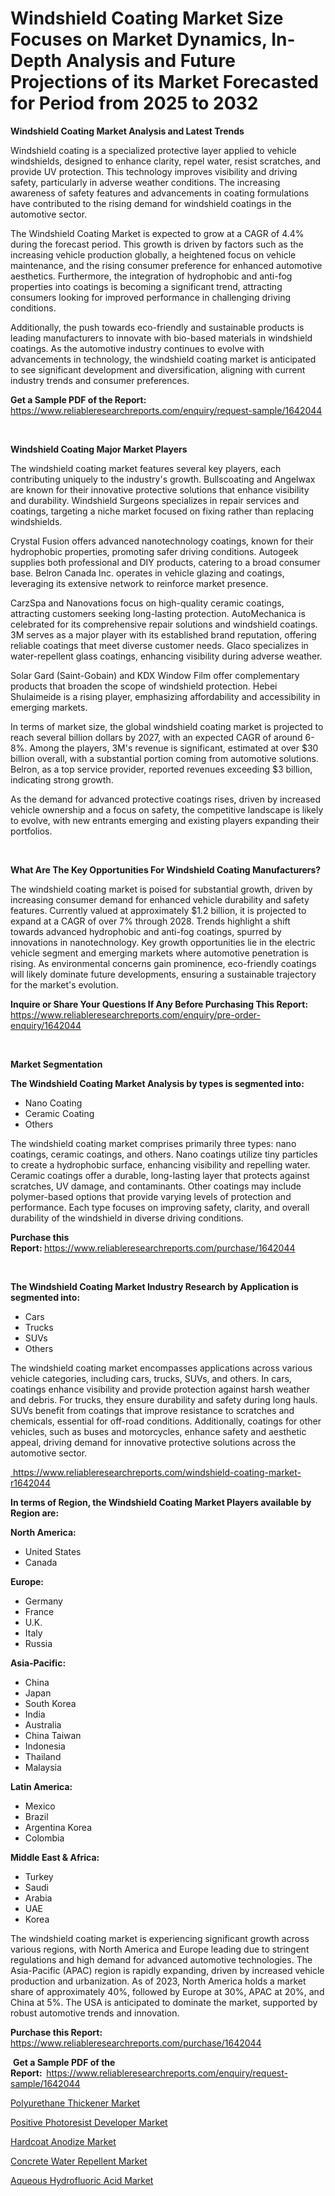 <p><h1>Windshield Coating Market Size Focuses on Market Dynamics, In-Depth Analysis and Future Projections of its Market Forecasted for Period from 2025 to 2032</h1></p><p><strong>Windshield Coating Market Analysis and Latest Trends</strong></p>
<p><p>Windshield coating is a specialized protective layer applied to vehicle windshields, designed to enhance clarity, repel water, resist scratches, and provide UV protection. This technology improves visibility and driving safety, particularly in adverse weather conditions. The increasing awareness of safety features and advancements in coating formulations have contributed to the rising demand for windshield coatings in the automotive sector.</p><p>The Windshield Coating Market is expected to grow at a CAGR of 4.4% during the forecast period. This growth is driven by factors such as the increasing vehicle production globally, a heightened focus on vehicle maintenance, and the rising consumer preference for enhanced automotive aesthetics. Furthermore, the integration of hydrophobic and anti-fog properties into coatings is becoming a significant trend, attracting consumers looking for improved performance in challenging driving conditions.</p><p>Additionally, the push towards eco-friendly and sustainable products is leading manufacturers to innovate with bio-based materials in windshield coatings. As the automotive industry continues to evolve with advancements in technology, the windshield coating market is anticipated to see significant development and diversification, aligning with current industry trends and consumer preferences.</p></p>
<p><strong>Get a Sample PDF of the Report:&nbsp;</strong> <a href="https://www.reliableresearchreports.com/enquiry/request-sample/1642044?utm_campaign=36&utm_medium=2&utm_source=Github&utm_content=ia&utm_term=30012025&utm_id=windshield-coating">https://www.reliableresearchreports.com/enquiry/request-sample/1642044</a></p>
<p>&nbsp;</p>
<p><strong>Windshield Coating Major Market Players</strong></p>
<p><p>The windshield coating market features several key players, each contributing uniquely to the industry's growth. Bullscoating and Angelwax are known for their innovative protective solutions that enhance visibility and durability. Windshield Surgeons specializes in repair services and coatings, targeting a niche market focused on fixing rather than replacing windshields.</p><p>Crystal Fusion offers advanced nanotechnology coatings, known for their hydrophobic properties, promoting safer driving conditions. Autogeek supplies both professional and DIY products, catering to a broad consumer base. Belron Canada Inc. operates in vehicle glazing and coatings, leveraging its extensive network to reinforce market presence.</p><p>CarzSpa and Nanovations focus on high-quality ceramic coatings, attracting customers seeking long-lasting protection. AutoMechanica is celebrated for its comprehensive repair solutions and windshield coatings. 3M serves as a major player with its established brand reputation, offering reliable coatings that meet diverse customer needs. Glaco specializes in water-repellent glass coatings, enhancing visibility during adverse weather.</p><p>Solar Gard (Saint-Gobain) and KDX Window Film offer complementary products that broaden the scope of windshield protection. Hebei Shulaimeide is a rising player, emphasizing affordability and accessibility in emerging markets.</p><p>In terms of market size, the global windshield coating market is projected to reach several billion dollars by 2027, with an expected CAGR of around 6-8%. Among the players, 3M's revenue is significant, estimated at over $30 billion overall, with a substantial portion coming from automotive solutions. Belron, as a top service provider, reported revenues exceeding $3 billion, indicating strong growth.</p><p>As the demand for advanced protective coatings rises, driven by increased vehicle ownership and a focus on safety, the competitive landscape is likely to evolve, with new entrants emerging and existing players expanding their portfolios.</p></p>
<p>&nbsp;</p>
<p><strong>What Are The Key Opportunities For Windshield Coating Manufacturers?</strong></p>
<p><p>The windshield coating market is poised for substantial growth, driven by increasing consumer demand for enhanced vehicle durability and safety features. Currently valued at approximately $1.2 billion, it is projected to expand at a CAGR of over 7% through 2028. Trends highlight a shift towards advanced hydrophobic and anti-fog coatings, spurred by innovations in nanotechnology. Key growth opportunities lie in the electric vehicle segment and emerging markets where automotive penetration is rising. As environmental concerns gain prominence, eco-friendly coatings will likely dominate future developments, ensuring a sustainable trajectory for the market's evolution.</p></p>
<p><strong>Inquire or Share Your Questions If Any Before Purchasing This Report:</strong> <a href="https://www.reliableresearchreports.com/enquiry/pre-order-enquiry/1642044?utm_campaign=36&utm_medium=2&utm_source=Github&utm_content=ia&utm_term=30012025&utm_id=windshield-coating">https://www.reliableresearchreports.com/enquiry/pre-order-enquiry/1642044</a></p>
<p>&nbsp;</p>
<p><strong>Market Segmentation</strong></p>
<p><strong>The Windshield Coating Market Analysis by types is segmented into:</strong></p>
<p><ul><li>Nano Coating</li><li>Ceramic Coating</li><li>Others</li></ul></p>
<p><p>The windshield coating market comprises primarily three types: nano coatings, ceramic coatings, and others. Nano coatings utilize tiny particles to create a hydrophobic surface, enhancing visibility and repelling water. Ceramic coatings offer a durable, long-lasting layer that protects against scratches, UV damage, and contaminants. Other coatings may include polymer-based options that provide varying levels of protection and performance. Each type focuses on improving safety, clarity, and overall durability of the windshield in diverse driving conditions.</p></p>
<p><strong>Purchase this Report:&nbsp;</strong><a href="https://www.reliableresearchreports.com/purchase/1642044?utm_campaign=36&utm_medium=2&utm_source=Github&utm_content=ia&utm_term=30012025&utm_id=windshield-coating">https://www.reliableresearchreports.com/purchase/1642044</a></p>
<p>&nbsp;</p>
<p><strong>The Windshield Coating Market Industry Research by Application is segmented into:</strong></p>
<p><ul><li>Cars</li><li>Trucks</li><li>SUVs</li><li>Others</li></ul></p>
<p><p>The windshield coating market encompasses applications across various vehicle categories, including cars, trucks, SUVs, and others. In cars, coatings enhance visibility and provide protection against harsh weather and debris. For trucks, they ensure durability and safety during long hauls. SUVs benefit from coatings that improve resistance to scratches and chemicals, essential for off-road conditions. Additionally, coatings for other vehicles, such as buses and motorcycles, enhance safety and aesthetic appeal, driving demand for innovative protective solutions across the automotive sector.</p></p>
<p><a href="https://www.reliableresearchreports.com/windshield-coating-market-r1642044?utm_campaign=36&utm_medium=2&utm_source=Github&utm_content=ia&utm_term=30012025&utm_id=windshield-coating">&nbsp;https://www.reliableresearchreports.com/windshield-coating-market-r1642044</a></p>
<p><strong>In terms of Region, the Windshield Coating Market Players available by Region are:</strong></p>
<p>
    <p> <strong> North America: </strong>
        <ul>
            <li>United States</li>
            <li>Canada</li>
        </ul>
        </p> 
    <p> <strong> Europe: </strong>
        <ul>
            <li>Germany</li>
            <li>France</li>
            <li>U.K.</li>
            <li>Italy</li>
            <li>Russia</li>
        </ul>
        </p> 
    <p> <strong> Asia-Pacific: </strong>
        <ul>
            <li>China</li>
            <li>Japan</li>
            <li>South Korea</li>
            <li>India</li>
            <li>Australia</li>
            <li>China Taiwan</li>
            <li>Indonesia</li>
            <li>Thailand</li>
            <li>Malaysia</li>
        </ul>
        </p> 
    <p> <strong> Latin America: </strong>
        <ul>
            <li>Mexico</li>
            <li>Brazil</li>
            <li>Argentina Korea</li>
            <li>Colombia</li>
        </ul>
        </p> 
    <p> <strong> Middle East & Africa: </strong>
        <ul>
            <li>Turkey</li>
            <li>Saudi</li>
            <li>Arabia</li>
            <li>UAE</li>
            <li>Korea</li>
        </ul>
    </p>
    </p>
<p><p>The windshield coating market is experiencing significant growth across various regions, with North America and Europe leading due to stringent regulations and high demand for advanced automotive technologies. The Asia-Pacific (APAC) region is rapidly expanding, driven by increased vehicle production and urbanization. As of 2023, North America holds a market share of approximately 40%, followed by Europe at 30%, APAC at 20%, and China at 5%. The USA is anticipated to dominate the market, supported by robust automotive trends and innovation.</p></p>
<p><strong>Purchase this Report: </strong><a href="https://www.reliableresearchreports.com/purchase/1642044?utm_campaign=36&utm_medium=2&utm_source=Github&utm_content=ia&utm_term=30012025&utm_id=windshield-coating">https://www.reliableresearchreports.com/purchase/1642044</a></p>
<p>&nbsp;<strong>Get a Sample PDF of the Report:&nbsp;&nbsp;</strong><a href="https://www.reliableresearchreports.com/enquiry/request-sample/1642044?utm_campaign=36&utm_medium=2&utm_source=Github&utm_content=ia&utm_term=30012025&utm_id=windshield-coating">https://www.reliableresearchreports.com/enquiry/request-sample/1642044</a></p>
<p><strong></strong></p>
<p><p><a href="https://github.com/adyawafurber1/Market-Research-Report-List-1/blob/main/polyurethane-thickener-market.md?utm_campaign=36&utm_medium=2&utm_source=Github&utm_content=ia&utm_term=30012025&utm_id=windshield-coating">Polyurethane Thickener Market</a></p><p><a href="https://github.com/arnoldannice0/Market-Research-Report-List-1/blob/main/positive-photoresist-developer-market.md?utm_campaign=36&utm_medium=2&utm_source=Github&utm_content=ia&utm_term=30012025&utm_id=windshield-coating">Positive Photoresist Developer Market</a></p><p><a href="https://github.com/pimanoruman/Market-Research-Report-List-1/blob/main/hardcoat-anodize-market.md?utm_campaign=36&utm_medium=2&utm_source=Github&utm_content=ia&utm_term=30012025&utm_id=windshield-coating">Hardcoat Anodize Market</a></p><p><a href="https://github.com/justalichtenberger/Market-Research-Report-List-1/blob/main/concrete-water-repellent-market.md?utm_campaign=36&utm_medium=2&utm_source=Github&utm_content=ia&utm_term=30012025&utm_id=windshield-coating">Concrete Water Repellent Market</a></p><p><a href="https://github.com/sungbruington660/Market-Research-Report-List-1/blob/main/aqueous-hydrofluoric-acid-market.md?utm_campaign=36&utm_medium=2&utm_source=Github&utm_content=ia&utm_term=30012025&utm_id=windshield-coating">Aqueous Hydrofluoric Acid Market</a></p></p>